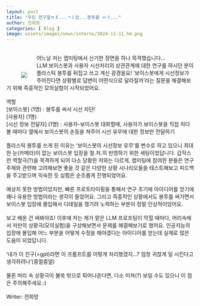 ```yaml
---
layout: post
title: "우린 연구할ㄸㅐ...ㄱㅏ끔...봉투를 ㅆㅓ..."
author: 전희망
categories: [ Blog ]
image: assets/images/news/interns/2024-11-11_hm.png
---
```

<br>
<figure style = "float: left; margin-right: 5%; text-align: center">
    <br><br>
    <img src="{{site.baseurl}}/assets/images/news/interns/2024-11-11_hm.png">
</figure>
어느날 저는 랩미팅에서 신기한 장면을 하나 목격했습니다...<br>
LLM 보이스봇과 사용자 시선처리의 상관관계에 대한 연구를 하시던 분이 플라스틱 봉투를 뒤집고 쓰고 계신 광경을요! 
‘보이스봇에게 시선정보가 주어진다면 상황별로 답변이 어떤식으로 달라질까’라는 질문을 해결해보기 위해 즉흥적인 모의실험이 시작되었어요.
<br><br>
역할<br>
[보이스봇] (1명) : 봉투를 써서 시선 차단! <br>
[사용자] (1명) <br>
[시선 정보 전달자] (1명) : 사용자-보이스봇 대화할때, 사용자가 보이스봇을 직접 처다볼 때마다 옆에서 보이스봇의 손등을 쳐주어 시선 유무에 대한 정보만 전달하기  
<br><br>
플라스틱 봉투를 쓰게 된 이유는 ‘보이스봇의 시선정보 유무’를 변수로 하고 있으니 최대한 눈(카메라)이 없는 보이스봇 입장을 철.저.히 반영하기 위한 세팅이었답니다. 
갑작스런 역할극(?)을 목격하게 되어 다소 당황한 저와는 다르게, 
랩미팅에 참여한 분들은 연구 주제와 관련해 고려해보면 좋을 것 같은 다양한 상황 시나리오들을 테스트해보고 피드백을 주고받으며 익숙한 듯 실험은 순조롭게 진행되었어요.
<br><br>
예상치 못한 방법이었지만, 빠른 프로토타이핑을 통해서 연구 초기에 아이디어를 얻기에 꽤나 유용한 방법이라는 생각이 들었어요. 
그리고 즉흥적인 상황에서도 봉투를 써가면서 보이스봇 입장에 몰입해서 디테일을 챙기려 노력하는 부분이 정말 인상적이었어요.
<br><br>
보고 배운 건 써봐야죠! 이후에 저는 제가 맡은 LLM 프로프팅이 막힐 때마다, 머리속에서 저만의 상황극(모의실험)을 구상해보면서 문제를 해결해보기로 했어요. 
인공지능의 입장에 몰입해 어느 부분을 어떻게 수정을 해야겠다는 아이디어를 얻는데 실제로 많은 도움이 되었답니다.
<br><br>
‘내가 이 친구(=gpt)라면 이 프롬프트를 이렇게 처리했겠지…? 엄청 귀찮게 일 시킨다고 생각하려나’(중얼중얼) 
<br><br>
물론 머리 속 상황극이 불쑥 밖으로 튀어나온다면, 다소 미쳐(?) 보일 수도 있으니 이 점은 주의해주세요.:)
<br><br>
Writer: 전희망 <br>

